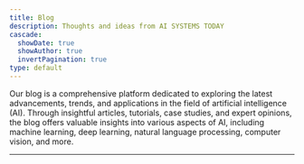 ```yaml
---
title: Blog
description: Thoughts and ideas from AI SYSTEMS TODAY
cascade:
  showDate: true
  showAuthor: true
  invertPagination: true
type: default
---
```



<!-- **Blowfish user?** To add your guide to this list, [check the template](/guides/template/). -->




Our blog is a comprehensive platform dedicated to exploring the latest advancements, trends, and applications in the field of artificial intelligence (AI). Through insightful articles, tutorials, case studies, and expert opinions, the blog offers valuable insights into various aspects of AI, including machine learning, deep learning, natural language processing, computer vision, and more.


---
